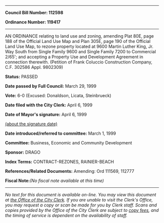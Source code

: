 

********

**Council Bill Number: 112598**
   
**Ordinance Number: 119417**
********

 AN ORDINANCE relating to land use and zoning, amending Plat 80E, page 188 of the Official Land Use Map and Plan 305E, page 190 of the Official Land Use Map, to rezone property located at 9600 Martin Luther King, Jr. Way South from Single Family 9600 and Single Family 7200 to Commercial 2/65'; and accepting a Property Use and Development Agreement in connection therewith. (Petition of Frank Coluccio Construction Company, C.F. 302586 Appl. 9802309)

**Status:** PASSED
   
**Date passed by Full Council:** March 29, 1999
   
**Vote:** 6-0 (Excused: Donaldson, Licata, Steinbrueck)
   
**Date filed with the City Clerk:** April 6, 1999
   
**Date of Mayor's signature:** April 6, 1999
   
[(about the signature date)](/~public/approvaldate.htm)
   
   
   
**Date introduced/referred to committee:** March 1, 1999
   
**Committee:** Business, Economic and Community Development
   
**Sponsor:** DRAGO
   
   
**Index Terms:** CONTRACT-REZONES, RAINIER-BEACH

**References/Related Documents:** Amending: Ord 111569, 112777

**Fiscal Note:**_(No fiscal note available at this time)_
********

_No text for this document is available on-line. You may view this document at [the Office of the City Clerk](http://www.seattle.gov/leg/clerk/contactUs.htm). If you are unable to visit the Clerk's Office, you may request a copy or scan be made for you by Clerk staff. Scans and copies provided by the Office of the City Clerk are subject to [copy fees](http://clerk.seattle.gov/~public/clerkfees.htm), and the timing of service is dependent on the availability of staff._

